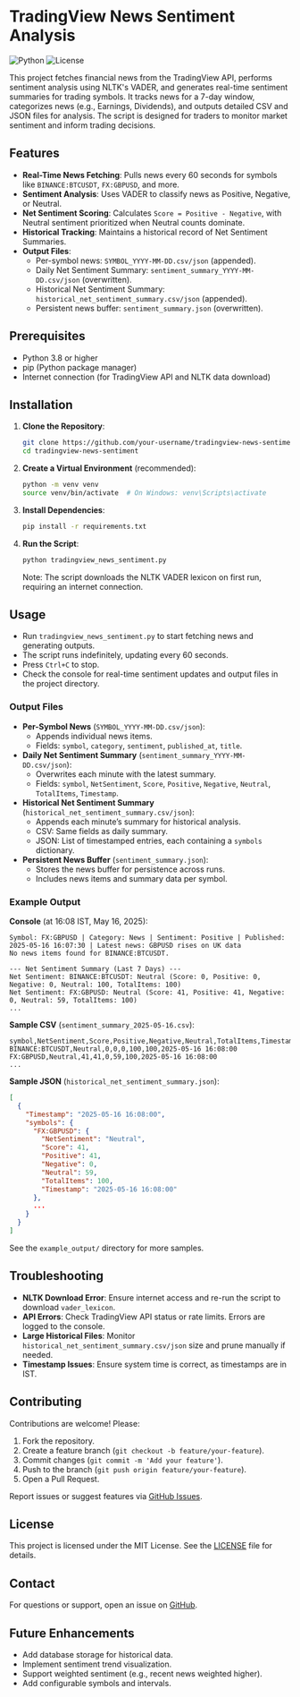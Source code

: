 # TradingView News Sentiment Analysis

![Python](https://img.shields.io/badge/python-3.8%2B-blue)
![License](https://img.shields.io/badge/license-MIT-green)

This project fetches financial news from the TradingView API, performs sentiment analysis using NLTK's VADER, and generates real-time sentiment summaries for trading symbols. It tracks news for a 7-day window, categorizes news (e.g., Earnings, Dividends), and outputs detailed CSV and JSON files for analysis. The script is designed for traders to monitor market sentiment and inform trading decisions.

## Features
- **Real-Time News Fetching**: Pulls news every 60 seconds for symbols like `BINANCE:BTCUSDT`, `FX:GBPUSD`, and more.
- **Sentiment Analysis**: Uses VADER to classify news as Positive, Negative, or Neutral.
- **Net Sentiment Scoring**: Calculates `Score = Positive - Negative`, with Neutral sentiment prioritized when Neutral counts dominate.
- **Historical Tracking**: Maintains a historical record of Net Sentiment Summaries.
- **Output Files**:
  - Per-symbol news: `SYMBOL_YYYY-MM-DD.csv/json` (appended).
  - Daily Net Sentiment Summary: `sentiment_summary_YYYY-MM-DD.csv/json` (overwritten).
  - Historical Net Sentiment Summary: `historical_net_sentiment_summary.csv/json` (appended).
  - Persistent news buffer: `sentiment_summary.json` (overwritten).

## Prerequisites
- Python 3.8 or higher
- pip (Python package manager)
- Internet connection (for TradingView API and NLTK data download)

## Installation
1. **Clone the Repository**:
   ```bash
   git clone https://github.com/your-username/tradingview-news-sentiment.git
   cd tradingview-news-sentiment
   ```

2. **Create a Virtual Environment** (recommended):
   ```bash
   python -m venv venv
   source venv/bin/activate  # On Windows: venv\Scripts\activate
   ```

3. **Install Dependencies**:
   ```bash
   pip install -r requirements.txt
   ```

4. **Run the Script**:
   ```bash
   python tradingview_news_sentiment.py
   ```

   Note: The script downloads the NLTK VADER lexicon on first run, requiring an internet connection.

## Usage
- Run `tradingview_news_sentiment.py` to start fetching news and generating outputs.
- The script runs indefinitely, updating every 60 seconds.
- Press `Ctrl+C` to stop.
- Check the console for real-time sentiment updates and output files in the project directory.

### Output Files
- **Per-Symbol News** (`SYMBOL_YYYY-MM-DD.csv/json`):
  - Appends individual news items.
  - Fields: `symbol`, `category`, `sentiment`, `published_at`, `title`.
- **Daily Net Sentiment Summary** (`sentiment_summary_YYYY-MM-DD.csv/json`):
  - Overwrites each minute with the latest summary.
  - Fields: `symbol`, `NetSentiment`, `Score`, `Positive`, `Negative`, `Neutral`, `TotalItems`, `Timestamp`.
- **Historical Net Sentiment Summary** (`historical_net_sentiment_summary.csv/json`):
  - Appends each minute’s summary for historical analysis.
  - CSV: Same fields as daily summary.
  - JSON: List of timestamped entries, each containing a `symbols` dictionary.
- **Persistent News Buffer** (`sentiment_summary.json`):
  - Stores the news buffer for persistence across runs.
  - Includes news items and summary data per symbol.

### Example Output
**Console** (at 16:08 IST, May 16, 2025):
```
Symbol: FX:GBPUSD | Category: News | Sentiment: Positive | Published: 2025-05-16 16:07:30 | Latest news: GBPUSD rises on UK data
No news items found for BINANCE:BTCUSDT.

--- Net Sentiment Summary (Last 7 Days) ---
Net Sentiment: BINANCE:BTCUSDT: Neutral (Score: 0, Positive: 0, Negative: 0, Neutral: 100, TotalItems: 100)
Net Sentiment: FX:GBPUSD: Neutral (Score: 41, Positive: 41, Negative: 0, Neutral: 59, TotalItems: 100)
...
```

**Sample CSV** (`sentiment_summary_2025-05-16.csv`):
```
symbol,NetSentiment,Score,Positive,Negative,Neutral,TotalItems,Timestamp
BINANCE:BTCUSDT,Neutral,0,0,0,100,100,2025-05-16 16:08:00
FX:GBPUSD,Neutral,41,41,0,59,100,2025-05-16 16:08:00
...
```

**Sample JSON** (`historical_net_sentiment_summary.json`):
```json
[
  {
    "Timestamp": "2025-05-16 16:08:00",
    "symbols": {
      "FX:GBPUSD": {
        "NetSentiment": "Neutral",
        "Score": 41,
        "Positive": 41,
        "Negative": 0,
        "Neutral": 59,
        "TotalItems": 100,
        "Timestamp": "2025-05-16 16:08:00"
      },
      ...
    }
  }
]
```

See the `example_output/` directory for more samples.

## Troubleshooting
- **NLTK Download Error**: Ensure internet access and re-run the script to download `vader_lexicon`.
- **API Errors**: Check TradingView API status or rate limits. Errors are logged to the console.
- **Large Historical Files**: Monitor `historical_net_sentiment_summary.csv/json` size and prune manually if needed.
- **Timestamp Issues**: Ensure system time is correct, as timestamps are in IST.

## Contributing
Contributions are welcome! Please:
1. Fork the repository.
2. Create a feature branch (`git checkout -b feature/your-feature`).
3. Commit changes (`git commit -m 'Add your feature'`).
4. Push to the branch (`git push origin feature/your-feature`).
5. Open a Pull Request.

Report issues or suggest features via [GitHub Issues](https://github.com/your-username/tradingview-news-sentiment/issues).

## License
This project is licensed under the MIT License. See the [LICENSE](LICENSE) file for details.

## Contact
For questions or support, open an issue on [GitHub](https://github.com/your-username/tradingview-news-sentiment/issues).

## Future Enhancements
- Add database storage for historical data.
- Implement sentiment trend visualization.
- Support weighted sentiment (e.g., recent news weighted higher).
- Add configurable symbols and intervals.
